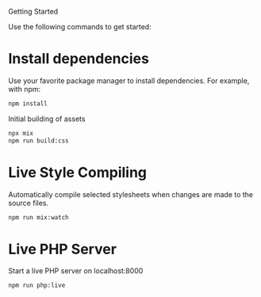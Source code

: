 Getting Started

Use the following commands to get started:

# Install dependencies
Use your favorite package manager to install dependencies. For example, with npm:
```bash
npm install
```
Initial building of assets
```bash
npx mix
npm run build:css
```
#  Live Style Compiling
Automatically compile selected stylesheets when changes are made to the source files.
```bash
npm run mix:watch
```
# Live PHP Server
Start a live PHP server on localhost:8000
```bash
npm run php:live
```
